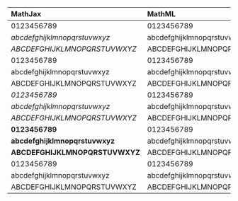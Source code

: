 | MathJax                               | MathML                                                          |
|:--------------------------------------|:----------------------------------------------------------------|
| $0123456789$                          | <mn>0123456789</mn>                                             |
| $abcdefghijklmnopqrstuvwxyz$          | <mi>abcdefghijklmnopqrstuvwxyz</mi>                             |
| $ABCDEFGHIJKLMNOPQRSTUVWXYZ$          | <mi>ABCDEFGHIJKLMNOPQRSTUVWXYZ</mi>                             |
| $0123456789$                          | <mn mathvariant="normal">0123456789</mn>                        |
| $\mathrm{abcdefghijklmnopqrstuvwxyz}$ | <mi mathvariant="normal">abcdefghijklmnopqrstuvwxyz</mi>        |
| $\mathrm{ABCDEFGHIJKLMNOPQRSTUVWXYZ}$ | <mi mathvariant="normal">ABCDEFGHIJKLMNOPQRSTUVWXYZ</mi>        |
| $\mathit{0123456789}$                 | <mn mathvariant="italic">0123456789</mn>                        |
| $\mathit{abcdefghijklmnopqrstuvwxyz}$ | <mi mathvariant="italic">abcdefghijklmnopqrstuvwxyz</mi>        |
| $\mathit{ABCDEFGHIJKLMNOPQRSTUVWXYZ}$ | <mi mathvariant="italic">ABCDEFGHIJKLMNOPQRSTUVWXYZ</mi>        |
| $\mathbf{0123456789}$                 | <mn mathvariant="bold">0123456789</mn>                          |
| $\mathbf{abcdefghijklmnopqrstuvwxyz}$ | <mi mathvariant="bold">abcdefghijklmnopqrstuvwxyz</mi>          |
| $\mathbf{ABCDEFGHIJKLMNOPQRSTUVWXYZ}$ | <mi mathvariant="bold">ABCDEFGHIJKLMNOPQRSTUVWXYZ</mi>          |
| $\mathsf{0123456789}$                 | <mn mathvariant="double-struck">0123456789</mn>                 |
| $\mathsf{abcdefghijklmnopqrstuvwxyz}$ | <mi mathvariant="double-struck">abcdefghijklmnopqrstuvwxyz</mi> |
| $\mathsf{ABCDEFGHIJKLMNOPQRSTUVWXYZ}$ | <mi mathvariant="double-struck">ABCDEFGHIJKLMNOPQRSTUVWXYZ</mi> |
